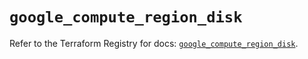 # `google_compute_region_disk`

Refer to the Terraform Registry for docs: [`google_compute_region_disk`](https://registry.terraform.io/providers/hashicorp/google/5.15.0/docs/resources/compute_region_disk).

